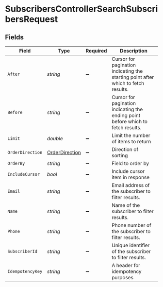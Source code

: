 # SubscribersControllerSearchSubscribersRequest


## Fields

| Field                                                                             | Type                                                                              | Required                                                                          | Description                                                                       |
| --------------------------------------------------------------------------------- | --------------------------------------------------------------------------------- | --------------------------------------------------------------------------------- | --------------------------------------------------------------------------------- |
| `After`                                                                           | *string*                                                                          | :heavy_minus_sign:                                                                | Cursor for pagination indicating the starting point after which to fetch results. |
| `Before`                                                                          | *string*                                                                          | :heavy_minus_sign:                                                                | Cursor for pagination indicating the ending point before which to fetch results.  |
| `Limit`                                                                           | *double*                                                                          | :heavy_minus_sign:                                                                | Limit the number of items to return                                               |
| `OrderDirection`                                                                  | [OrderDirection](../../Models/Requests/OrderDirection.md)                         | :heavy_minus_sign:                                                                | Direction of sorting                                                              |
| `OrderBy`                                                                         | *string*                                                                          | :heavy_minus_sign:                                                                | Field to order by                                                                 |
| `IncludeCursor`                                                                   | *bool*                                                                            | :heavy_minus_sign:                                                                | Include cursor item in response                                                   |
| `Email`                                                                           | *string*                                                                          | :heavy_minus_sign:                                                                | Email address of the subscriber to filter results.                                |
| `Name`                                                                            | *string*                                                                          | :heavy_minus_sign:                                                                | Name of the subscriber to filter results.                                         |
| `Phone`                                                                           | *string*                                                                          | :heavy_minus_sign:                                                                | Phone number of the subscriber to filter results.                                 |
| `SubscriberId`                                                                    | *string*                                                                          | :heavy_minus_sign:                                                                | Unique identifier of the subscriber to filter results.                            |
| `IdempotencyKey`                                                                  | *string*                                                                          | :heavy_minus_sign:                                                                | A header for idempotency purposes                                                 |